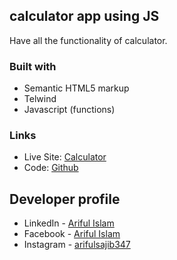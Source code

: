 ## calculator app using JS
Have all the functionality of calculator.


### Built with
- Semantic HTML5 markup
- Telwind 
- Javascript (functions)


### Links

- Live Site: [Calculator](https://arifulsajib.github.io/simple-calculator-js/)
- Code: [Github](https://github.com/arifulsajib/simple-calculator-js)


## Developer profile

- LinkedIn - [Ariful Islam](https://www.linkedin.com/in/arifulsajib/)
- Facebook - [Ariful Islam](https://www.facebook.com/arifulsajib347/)
- Instagram - [arifulsajib347](https://www.instagram.com/arifulsajib347/)
